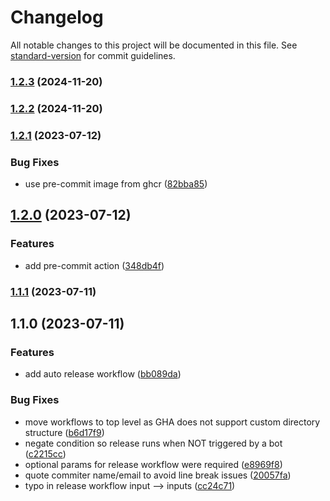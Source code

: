 # Changelog

All notable changes to this project will be documented in this file. See [standard-version](https://github.com/conventional-changelog/standard-version) for commit guidelines.

### [1.2.3](https://github.com/batinicaz/gha/compare/v1.2.2...v1.2.3) (2024-11-20)

### [1.2.2](https://github.com/batinicaz/gha/compare/v1.2.1...v1.2.2) (2024-11-20)

### [1.2.1](https://github.com/batinicaz/gha/compare/v1.2.0...v1.2.1) (2023-07-12)


### Bug Fixes

* use pre-commit image from ghcr ([82bba85](https://github.com/batinicaz/gha/commit/82bba85c680c0cf8269c365360227692e65400ac))

## [1.2.0](https://github.com/batinicaz/gha/compare/v1.1.1...v1.2.0) (2023-07-12)


### Features

* add pre-commit action ([348db4f](https://github.com/batinicaz/gha/commit/348db4f1a4f1a9ba819aa3ca1174ee41b67e91df))

### [1.1.1](https://github.com/batinicaz/gha/compare/v1.1.0...v1.1.1) (2023-07-11)

## 1.1.0 (2023-07-11)


### Features

* add auto release workflow ([bb089da](https://github.com/batinicaz/gha/commit/bb089da54b86f8fe361b9941cf958a13c5bb92a9))


### Bug Fixes

* move workflows to top level as GHA does not support custom directory structure ([b6d17f9](https://github.com/batinicaz/gha/commit/b6d17f9d497e1dbfd0b1f26a41226a6c8ddf1c0b))
* negate condition so release runs when NOT triggered by a bot ([c2215cc](https://github.com/batinicaz/gha/commit/c2215cc6dbf9434484afe9f0d5044fb552a2b9cf))
* optional params for release workflow were required ([e8969f8](https://github.com/batinicaz/gha/commit/e8969f8c650d3c9e978227d5204cac8c08c72c0b))
* quote commiter name/email to avoid line break issues ([20057fa](https://github.com/batinicaz/gha/commit/20057faa09324ab90e3750de42615129085ce554))
* typo in release workflow input --> inputs ([cc24c71](https://github.com/batinicaz/gha/commit/cc24c71c8afa12a2d3576e44db35028e36a4409b))
